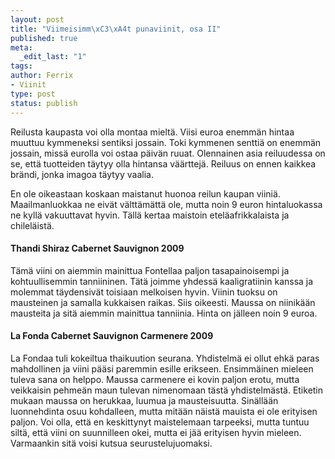 ```yaml
--- 
layout: post
title: "Viimeisimm\xC3\xA4t punaviinit, osa II"
published: true
meta: 
  _edit_last: "1"
tags: 
author: Ferrix
- Viinit
type: post
status: publish
---
```

Reilusta kaupasta voi olla montaa mieltä. Viisi euroa enemmän hintaa
muuttuu kymmeneksi sentiksi jossain. Toki kymmenen senttiä on enemmän
jossain, missä eurolla voi ostaa päivän ruuat. Olennainen asia
reiluudessa on se, että tuotteiden täytyy olla hintansa väärttejä.
Reiluus on ennen kaikkea brändi, jonka imagoa täytyy vaalia.

En ole oikeastaan koskaan maistanut huonoa reilun kaupan viiniä.
Maailmanluokkaa ne eivät välttämättä ole, mutta noin 9 euron
hintaluokassa ne kyllä vakuuttavat hyvin. Tällä kertaa maistoin
eteläafrikkalaista ja chileläistä.

<h4>Thandi Shiraz Cabernet Sauvignon 2009</h4>

Tämä viini on aiemmin mainittua Fontellaa paljon tasapainoisempi ja
kohtuullisemmin tanniininen. Tätä joimme yhdessä kaaligratiinin kanssa
ja molemmat täydensivät toisiaan melkoisen hyvin. Viinin tuoksu on
mausteinen ja samalla kukkaisen raikas. Siis oikeesti. Maussa on
niinikään mausteita ja sitä aiemmin mainittua tanniinia. Hinta on
jälleen noin 9 euroa.

<h4>La Fonda Cabernet Sauvignon Carmenere 2009</h4>

La Fondaa tuli kokeiltua thaikuution seurana. Yhdistelmä ei ollut ehkä
paras mahdollinen ja viini pääsi paremmin esille erikseen.
Ensimmäinen mieleen tuleva sana on helppo.  Maussa carmenere ei kovin
paljon erotu, mutta veikkaisin pehmeän maun tulevan nimenomaan tästä
yhdistelmästä. Etiketin mukaan maussa on herukkaa, luumua ja
mausteisuutta. Sinällään luonnehdinta osuu kohdalleen, mutta mitään
näistä mauista ei ole erityisen paljon. Voi olla, että en keskittynyt
maistelemaan tarpeeksi, mutta tuntuu siltä, että viini on suunnilleen
okei, mutta ei jää erityisen hyvin mieleen.  Varmaankin sitä voisi
kutsua seurustelujuomaksi.
